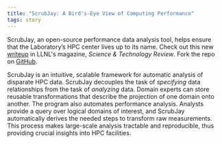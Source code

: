 ```yaml
---
title: "ScrubJay: A Bird's-Eye View of Computing Performance"
tags: story
---
```


ScrubJay, an open-source performance data analysis tool, helps ensure that the Laboratory’s HPC center lives up to its name. Check out this new [writeup](https://str.llnl.gov/2018-10/gimenez) in LLNL's magazine, *Science & Technology Review*. Fork the repo on [GitHub](https://github.com/LLNL/ScrubJay).

ScrubJay is an intuitive, scalable framework for automatic analysis of disparate HPC data. ScrubJay decouples the task of *specifying* data relationships from the task of *analyzing* data. Domain experts can store reusable transformations that describe the projection of one domain onto another. The program also automates performance analysis. Analysts provide a query over logical domains of interest, and ScrubJay automatically derives the needed steps to transform raw measurements. This process makes large-scale analysis tractable and reproducible, thus providing crucial insights into HPC facilities.
